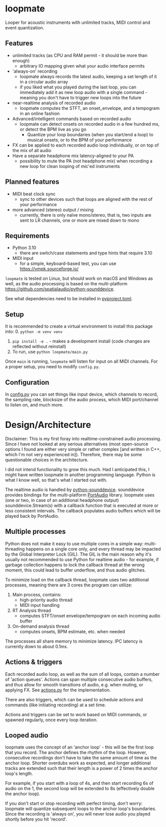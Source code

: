 # loopmate

Looper for acoustic instruments with unlimited tracks, MIDI control and
event quantization.

## Features
- unlimited tracks (as CPU and RAM permit - it should be more than enough)
  - arbitrary IO mapping given what your audio interface permits
- 'always-on' recording
  - loopmate always records the latest audio, keeping a set length of it in a
    circular audio array
  - if you liked what you played during the last loop, you can immediately add
    it as new loop audio with a single command - meaning you don't have to
    trigger new loops into the future
- near-realtime analysis of recorded audio
  - loopmate computes the STFT, an onset_envelope, and a tempogram in an online
    fashion
- Advanced/intelligent commands based on recorded audio
  - loopmate can detect onsets on recorded audio in a few hundred ms, or detect
    the BPM live as you go
    - Quantize your loop boundaries (when you start/end a loop) to musical
      onsets, or to the BPM of your performance
- FX can be applied to each recorded audio loop individually, or on top of the
  mix of all audio
- Have a separate headphone mix latency-aligned to your PA
  - possibility to mute the PA (not headphone mix) when recording a new loop
    for clean looping of mic'ed instruments

## Planned features

- MIDI beat clock sync
  - sync to other devices such that loops are aligned with the rest of your
    performance
- more advanced (stereo) output / mixing
  - currently, there is only naïve mono/stereo, that is, two inputs are sent to
    LR channels, one or more are mixed down to mono

## Requirements

- Python 3.10
  - there are switch/case statements and type hints that require 3.10
- MIDI input
  - for a simple, keyboard-based test, you can use https://vmpk.sourceforge.io/

`loopmate` is tested on Linux, but should work on macOS and Windows as well, as
the audio processing is based on the multi-platform
https://github.com/spatialaudio/python-sounddevice.

See what dependencies need to be installed in [pyproject.toml](pyproject.toml).

## Setup

It is recommended to create a virtual environment to install this package into:
0. `python -m venv venv`
1. `pip install -e .` - makes a development install (code changes are reflected
   without reinstall)
2. To run, use `python loopmate/main.py`

Once `main` is running, `loopmate` will listen for input on all MIDI channels.
For a proper setup, you need to modify `config.py`.

## Configuration
In [config.py](loopmate/config.py) you can set things like input device, which
channels to record, the sampling rate, blocksize of the audio process, which
MIDI port/channel to listen on, and much more.

# Design/Architecture

Disclaimer: This is my first foray into realtime-constrained audio processing.
Since I have not looked at any serious alternatives (most open-source options I
found are either very simple or rather complex [and written in C++, which I'm
not very experienced in]). Therefore, there may be some questionable choices in
the architecture.

I did not intend functionality to grow this much. Had I anticipated this, I
might have written loopmate in another programming language. Python is what I
know well, so that's what I started out with.

The realtime audio is handled by
[python-sounddevice](https://github.com/spatialaudio/python-sounddevice).
sounddevice provides bindings for the multi-platform
[PortAudio](http://www.portaudio.com/) library. loopmate uses (one or two, in
case of an additional headphone output) sounddevice.Stream(s) with a callback
function that is executed at more or less consistent intervals. The callback
populates audio buffers which will be played back by PortAudio.

## Multiple processes

Python does not make it easy to use multiple cores in a simple way:
multi-threading happens on a single core only, and every thread may be impacted
by the Global Interpreter Lock (GIL). The GIL is the main reason why it's
usually not recommended to use Python for realtime audio - for example, if
garbage collection happens to lock the callback thread at the wrong moment,
this could lead to buffer underflow, and thus audio glitches.

To minimize load on the callback thread, loopmate uses two additional
processes, meaning there are 3 cores the program can utilize:
1. Main process, contains:
   - high-priority audio thread
   - MIDI input handling
2. RT Analysis thread
   - computes STFT/onset envelope/tempogram on each incoming audio buffer
3. On-demand analysis thread
   - computes onsets, BPM estimate, etc. when needed

The processes all share memory to minimize latency. IPC latency is currently
down to about 0.1ms.

## Actions & triggers

Each recorded audio loop, as well as the sum of all loops, contain a number of
'action queues'. Actions can span multiple consecutive audio buffers, and thus
allow for smooth transitions of audio, e.g. when muting, or applying FX. See
[actions.py](loopmate/actions.py) for the implementation.

There are also triggers, which can be used to schedule actions and commands
(like initiating recording) at a set time.

Actions and triggers can be set to work based on MIDI commands, or spawned
regularly, once every loop iteration.

## Looped audio

loopmate uses the concept of an 'anchor loop' - this will be the first loop
that you record. The anchor defines the rhythm of the loop. However,
consecutive recordings don't have to take the same amount of time as the anchor
loop. Shorter overdubs work as expected, and longer additional tracks are
extended such that their length is a power of 2 times the anchor loop's length.

For example, if you start with a loop of 4s, and then start recording 6s of
audio on the 1, the second loop will be extended to 8s (effectively double the
anchor loop).

If you don't start or stop recording with perfect timing, don't worry: loopmate
will quantize subsequent loops to the anchor loop's boundaries. Since the
recording is 'always on', you will never lose audio you played shortly before
you hit 'record'.
